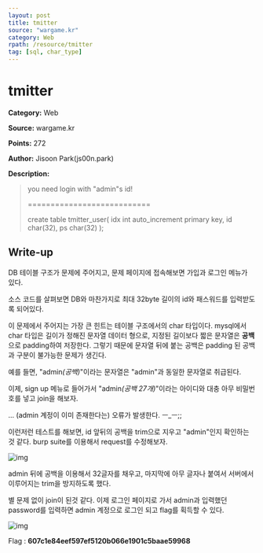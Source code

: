 ```yaml
---
layout: post
title: tmitter
source: "wargame.kr"
category: Web
rpath: /resource/tmitter
tag: [sql, char_type] 
---
```


# tmitter

**Category:** Web

**Source:** wargame.kr

**Points:** 272

**Author:** Jisoon Park(js00n.park)

**Description:** 

> you need login with "admin"s id!
> 
> ===========================
> 
> create table tmitter_user(
>  idx int auto_increment primary key,
>  id char(32),
>  ps char(32)
> );

## Write-up

DB 테이블 구조가 문제에 주어지고, 문제 페이지에 접속해보면 가입과 로그인 메뉴가 있다.

소스 코드를 살펴보면 DB와 마찬가지로 최대 32byte 길이의 id와 패스워드를 입력받도록 되어있다.

이 문제에서 주어지는 가장 큰 힌트는 테이블 구조에서의 char 타입이다. mysql에서 char 타입은 길이가 정해진 문자열 데이터 형으로, 지정된 길이보다 짧은 문자열은 **공백**으로 padding하여 저장한다. 그렇기 때문에 문자열 뒤에 붙는 공백은 padding 된 공백과 구분이 불가능한 문제가 생긴다.

예를 들면, "admin<i>(공백)</i>"이라는 문자열은 "admin"과 동일한 문자열로 취급된다.

이제, sign up 메뉴로 들어가서 "admin<i>(공백 27개)</i>"이라는 아이디와 대충 아무 비밀번호를 넣고 join을 해보자.

... (admin 계정이 이미 존재한다는) 오류가 발생한다. ㅡ_ㅡ;;

이런저런 테스트를 해보면, id 앞뒤의 공백을 trim으로 지우고 "admin"인지 확인하는 것 같다. burp suite를 이용해서 request를 수정해보자.

![img]({{page.rpath|prepend:site.baseurl}}/request.png)

admin 뒤에 공백을 이용해서 32글자를 채우고, 마지막에 아무 글자나 붙여서 서버에서 이루어지는 trim을 방지하도록 했다.

별 문제 없이 join이 된것 같다. 이제 로그인 페이지로 가서 admin과 입력했던 password를 입력하면 admin 계정으로 로그인 되고 flag를 획득할 수 있다.

![img]({{page.rpath|prepend:site.baseurl}}/flag.png)

Flag : **607c1e84eef597ef5120b066e1901c5baae59968**
